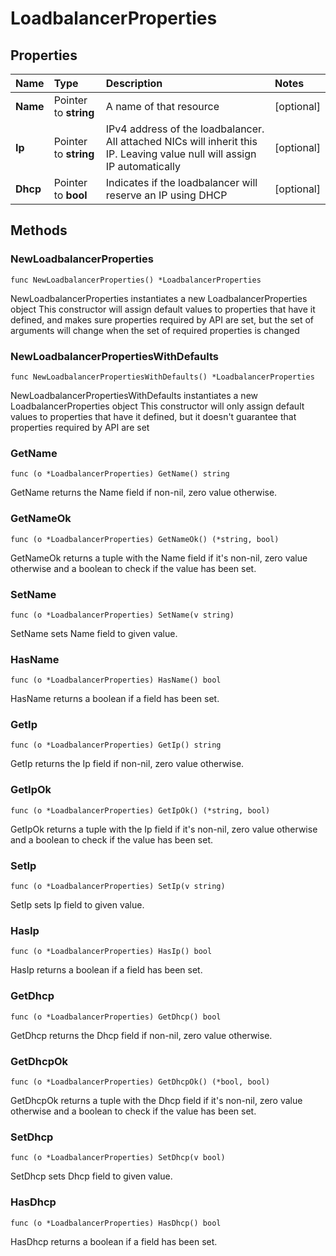 # LoadbalancerProperties

## Properties

| Name | Type | Description | Notes |
| :--- | :--- | :--- | :--- |
| **Name** | Pointer to **string** | A name of that resource | \[optional\] |
| **Ip** | Pointer to **string** | IPv4 address of the loadbalancer. All attached NICs will inherit this IP. Leaving value null will assign IP automatically | \[optional\] |
| **Dhcp** | Pointer to **bool** | Indicates if the loadbalancer will reserve an IP using DHCP | \[optional\] |

## Methods

### NewLoadbalancerProperties

`func NewLoadbalancerProperties() *LoadbalancerProperties`

NewLoadbalancerProperties instantiates a new LoadbalancerProperties object This constructor will assign default values to properties that have it defined, and makes sure properties required by API are set, but the set of arguments will change when the set of required properties is changed

### NewLoadbalancerPropertiesWithDefaults

`func NewLoadbalancerPropertiesWithDefaults() *LoadbalancerProperties`

NewLoadbalancerPropertiesWithDefaults instantiates a new LoadbalancerProperties object This constructor will only assign default values to properties that have it defined, but it doesn't guarantee that properties required by API are set

### GetName

`func (o *LoadbalancerProperties) GetName() string`

GetName returns the Name field if non-nil, zero value otherwise.

### GetNameOk

`func (o *LoadbalancerProperties) GetNameOk() (*string, bool)`

GetNameOk returns a tuple with the Name field if it's non-nil, zero value otherwise and a boolean to check if the value has been set.

### SetName

`func (o *LoadbalancerProperties) SetName(v string)`

SetName sets Name field to given value.

### HasName

`func (o *LoadbalancerProperties) HasName() bool`

HasName returns a boolean if a field has been set.

### GetIp

`func (o *LoadbalancerProperties) GetIp() string`

GetIp returns the Ip field if non-nil, zero value otherwise.

### GetIpOk

`func (o *LoadbalancerProperties) GetIpOk() (*string, bool)`

GetIpOk returns a tuple with the Ip field if it's non-nil, zero value otherwise and a boolean to check if the value has been set.

### SetIp

`func (o *LoadbalancerProperties) SetIp(v string)`

SetIp sets Ip field to given value.

### HasIp

`func (o *LoadbalancerProperties) HasIp() bool`

HasIp returns a boolean if a field has been set.

### GetDhcp

`func (o *LoadbalancerProperties) GetDhcp() bool`

GetDhcp returns the Dhcp field if non-nil, zero value otherwise.

### GetDhcpOk

`func (o *LoadbalancerProperties) GetDhcpOk() (*bool, bool)`

GetDhcpOk returns a tuple with the Dhcp field if it's non-nil, zero value otherwise and a boolean to check if the value has been set.

### SetDhcp

`func (o *LoadbalancerProperties) SetDhcp(v bool)`

SetDhcp sets Dhcp field to given value.

### HasDhcp

`func (o *LoadbalancerProperties) HasDhcp() bool`

HasDhcp returns a boolean if a field has been set.

